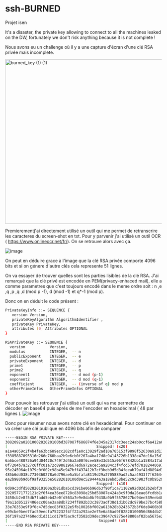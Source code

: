 # ssh-BURNED
Projet isen 

It's a disaster, the private key allowing to connect to all the machines leaked on the DW, fortunately we don't risk anything because it is not complete !

Nous avons eu un challenge où il y a une capture d'écran d'une clé RSA privée mais incomplete.

<img width="528" alt="burned_key (1) (1)" src="https://github.com/user-attachments/assets/3591fb61-14b5-4e5f-ad59-51648d751a09">

Premierementj'ai directement utilisé un outil qui me permet de retranscrire les caracteres du screen-shot en txt. Pour y parvenir j'ai utilisé un outil OCR ( https://www.onlineocr.net/fr/).
On se retrouve alors avec ça.

![image](https://github.com/user-attachments/assets/115aa42e-c053-40d4-82d1-73af20a5efa4)


On peut en déduire grace à l'image que la clé RSA privée comporte 4096 bits et si on génere d'autre clés cela represente 51 lignes.

On va essayer de trouver quelles sont les parties lisibles de la clé RSA.
J'ai remarqué que la clé privé est encodée en PEM(privacy-enhaced mail), elle a comme parametres que c'est toujours encodé dans le meme ordre soit : n ,e ,q ,p ,q ,d (mod p -1), d (mod -1) et q*-1 (mod p).

Donc on en déduit le code présent :

```bash
PrivateKeyInfo ::= SEQUENCE {
   version Version,
   privateKeyAlgorithm AlgorithmIdentifier ,
   privateKey PrivateKey,
   attributes [0] Attributes OPTIONAL
}

RSAPrivateKey ::= SEQUENCE {
  version           Version,
  modulus           INTEGER,  -- n
  publicExponent    INTEGER,  -- e
  privateExponent   INTEGER,  -- d
  prime1            INTEGER,  -- p
  prime2            INTEGER,  -- q
  exponent1         INTEGER,  -- d mod (p-1)
  exponent2         INTEGER,  -- d mod (q-1)
  coefficient       INTEGER,  -- (inverse of q) mod p
  otherPrimeInfos   OtherPrimeInfos OPTIONAL
}
```
Pour pouvoir les retrouver j'ai utilisé un outil qui va me permettre de décoder en base64 puis aprés de me l'encoder en hexadécimal ( 48 par lignes ).
![image](https://github.com/user-attachments/assets/8189a07b-aa1e-458b-a1d1-8e7057566bb8)

Donc pour résumer nous avons notre clé en hexadécimal. Pour continuer on va créer une clé publique en 4096 bits afin de comparer
```bash
-----BEGIN RSA PRIVATE KEY-----
3082092a0201000282020100bd387087f686874f6e345a2317dc3eec24ab0ccf6a412a05e5f1040b374b7207be50a014
[                                        Snipped! (x20)                                        ]
a1a4a059c2f4b4fe63bc689ecc202cdf1e0c13929f2ad10a785153f9898f52630a91d11204690282010100e7db92db07
f3385887095316d266e760baa2b9e6cb0f267a4ba17d8c94143726b1338e47de16a15d137324b5e58591908da3aae0ad
6a6bce480736a94d04420c749f2d46a2a00f6cee58e33d515a06f67842bb1a1584a17ab355efd1875d9b2aede3458fff
0f7204b7a327c6ffc01a72c898819667ed6972ecec5a9204c3f4fcd57efd78182440697b9b6e3c9cbf7b18273f7582af
95e245964e1079c0f002c98b45e947bff437412b7cf3beb9d5d84feeab79af41d8894d310add8ffc5eba5d2d915efbc7
485b6dd038c7730360278a6d796ae5a5bfafa8119d29a2705889ad2c5aa4933f7f626446a1e84f7ca7050ed92a0ac020
ea2b980b9d6f9af9325be50282010100d0ec529444a3a18ebd58be52c9d3983fc0b95299f01e044528d3c5f92533a7e6
[                                        Snipped! (x10)                                        ]
0d09c3dfd50282010100a3b81dba5cd391be06b96d63f90f1ca71102e92d02d2b2ebf363892785b4a6250940e5f4503a
29205771772121d2f6f4ea36ee8728c83098e25bd58087e424a3c9f0da26eae6fcdbb1acba1bf756b8793c7c3b41cba4
3458cb2e8f5db7fadd5eb42e0fd563a7e9e8da0bf9438a9b9f5578627bd94ee539eeb40de7dac5d4a213e7d13bd3a7a4
f9a11d05127406ecc00ae3aa8db7234ff892b33c3873adf38d1d1b62dc979be37bc458b16af30fa311d08d85035da193
33e76353e9f9f0c47d5dec83f0322e5fb10026bf002a613b28b3243672b3f6de8466b3bfa08e071dac8f6065acc4fdf2
e99cbe9bee7fac59eecfa752232f4ff22a292ae2e75e6a36ad9f02820100056d864db21a6071724ca2a70091750d7a7a
36f197a227460edd1d311cd179f5ac9cf3502d39dec39647c9275e48800af02ba5675e2a3dfb3c10b524cc972f99e3a3
[                                         Snipped! (x5)                                        ]
-----END RSA PRIVATE KEY-----
```
